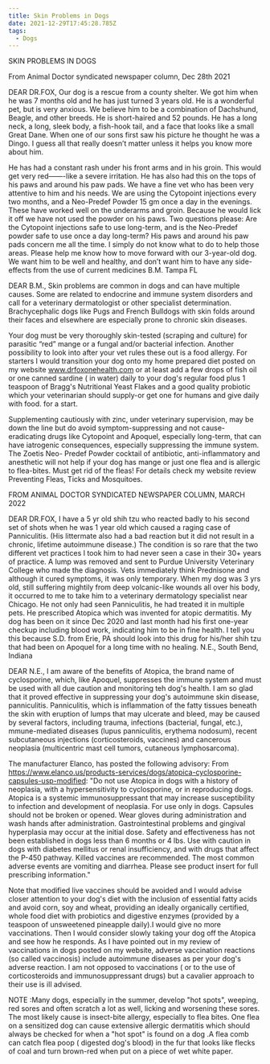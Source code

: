 ```yaml
---
title: Skin Problems in Dogs
date: 2021-12-29T17:45:28.785Z
tags:
  - Dogs
---
```

SKIN PROBLEMS IN DOGS


From Animal Doctor syndicated newspaper column, Dec 28th 2021

DEAR DR.FOX, Our dog is a rescue from a county shelter.  We got him when he was 7 months old and he has just turned 3 years old.  He is a wonderful pet, but is very anxious.  We believe him to be a combination of Dachshund, Beagle, and other breeds. He is short-haired and 52 pounds.  He has a long neck, a long, sleek body, a fish-hook tail, and a face that looks like a small Great Dane.  When one of our sons first saw his picture he thought he was a Dingo.  I guess all that really doesn’t matter unless it helps you know more about him. 

He has had a constant rash under his front arms and in his groin.  This would get very red——-like a severe irritation.  He has also had this on the tops of his paws and around his paw pads. 
We have a fine vet who has been very attentive to him and his needs.  We are using the Cytopoint injections every two months, and a Neo-Predef  Powder 15 gm once a day in the evenings.  These have worked well on the underarms and groin.  Because he would lick it off we have not used the powder on his paws. 
Two questions please:  Are the Cytopoint injections safe to use long-term, and is the Neo-Predef powder safe to use once a day long-term?
His paws and around his paw pads concern me all the time.  I simply do not know what to do to help those areas.  Please help me know how to move forward with our 3-year-old dog.  We want him to be well and healthy, and don’t want him to have any side-effects from the use of current medicines
B.M. Tampa FL


DEAR B.M., Skin problems are common in dogs and can have multiple causes. Some are related to endocrine and immune system disorders and call for a veterinary dermatologist or other specialist determination. Brachycephalic dogs like Pugs and French Bulldogs with skin folds around their faces and elsewhere are especially prone to chronic skin diseases.


Your dog must be very thoroughly skin-tested (scraping and culture) for parasitic “red” mange or a fungal and/or bacterial infection. Another possibility to look into after your vet rules these out is a food allergy. For starters I would transition your dog onto my home prepared diet posted on my website www.drfoxonehealth.com or at least add a few drops of fish oil or one canned sardine ( in water) daily to your dog's regular food plus 1 teaspoon of Bragg's Nutritional Yeast Flakes and a good quality probiotic which your veterinarian should supply-or get one for humans and give daily with food. for a start. 


Supplementing cautiously with zinc, under veterinary supervision, may be down the line but do avoid symptom-suppressing and not cause- eradicating drugs like Cytopoint and Apoquel, especially long-term, that can have iatrogenic consequences, especially suppressing the immune system. The Zoetis Neo- Predef Powder cocktail of antibiotic, anti-inflammatory and anesthetic will not help if your dog has mange or just one flea and is allergic to flea-bites. Must get rid of the fleas! For details check my website review Preventing Fleas, Ticks and Mosquitoes.


FROM ANIMAL DOCTOR SYNDICATED NEWSPAPER COLUMN, MARCH 2022

DEAR DR.FOX, I have a 5 yr old shih tzu who reacted badly to his second set of shots when he was 1 year old which caused a raging case of Panniculitis.  (His littermate also had a bad reaction but it did not result in a chronic, lifetime autoimmune disease.)  The condition is so rare that the two different vet practices I took him to had never seen a case in their 30+ years of practice.  A lump was removed and sent to Purdue University Veterinary College who made the diagnosis.  Vets immediately think Prednisone and although it cured symptoms, it was only temporary.  When my dog was 3 yrs old, still suffering mightily from deep volcanic-like wounds all over his body, it occurred to me to take him to a veterinary dermatology specialist near Chicago.  He not only had seen Panniculitis, he had treated it in multiple pets.  He prescribed Atopica which was invented for atopic dermatitis.  My dog has been on it since Dec 2020 and last month had his first one-year checkup including blood work, indicating him to be in fine health.  I tell you this because S.D. from Erie, PA should look into this drug for his/her shih tzu that had been on Apoquel for a long time with no healing.
 N.E., South Bend, Indiana


DEAR N.E., I am aware of the benefits of Atopica, the brand name of cyclosporine, which, like Apoquel, suppresses the immune system and must be used with all due caution and monitoring teh dog's health. I am so glad that it proved effective in suppressing your dog's autoimmune skin disease, panniculitis. Panniculitis, which is inflammation of the fatty tissues beneath the skin with eruption of lumps that may ulcerate and bleed, may be caused by several factors, including trauma, infections (bacterial, fungal, etc.), mmune-mediated diseases (lupus panniculitis, erythema nodosum), recent subcutaneous injections (corticosteroids, vaccines) and cancerous neoplasia (multicentric mast cell tumors, cutaneous lymphosarcoma).


The manufacturer Elanco, has posted the following advisory: From https://www.elanco.us/products-services/dogs/atopica-cyclosporine-capsules-usp-modified: "Do not use Atopica in dogs with a history of neoplasia, with a hypersensitivity to cyclosporine, or in reproducing dogs. Atopica is a systemic immunosuppressant that may increase susceptibility to infection and development of neoplasia. For use only in dogs. Capsules should not be broken or opened. Wear gloves during administration and wash hands after administration. Gastrointestinal problems and gingival hyperplasia may occur at the initial dose. Safety and effectiveness has not been established in dogs less than 6 months or 4 lbs. Use with caution in dogs with diabetes mellitus or renal insufficiency, and with drugs that affect the P-450 pathway. Killed vaccines are recommended. The most common adverse events are vomiting and diarrhea. Please see product insert for full prescribing information."


Note that modified live vaccines should be avoided and I would advise closer attention to your dog's diet with the inclusion of essential fatty acids and avoid corn, soy and wheat, providing an ideally organically certified, whole food diet with probiotics and digestive enzymes (provided by a teaspoon of unsweetened pineapple daily).I would give no more vaccinations. Then I would consider slowly taking your dog off the Atopica and see how he responds. As I have pointed out in my review of vaccinations in dogs posted on my website, adverse vaccination reactions (so called vaccinosis) include autoimmune diseases as per your dog's adverse reaction. I am not opposed to vaccinations ( or to the use of corticosteroids and immunosuppressant drugs) but a cavalier approach to their use is ill advised.

NOTE :Many dogs, especially in the summer, develop "hot spots", weeping, red sores and often scratch a lot as well, licking and worsening these sores. The most likely cause is insect-bite allergy, especially to flea bites. One flea on a sensitized dog can cause extensive allergic dermatitis which should always be checked for when  a "hot spot" is found on a dog .A flea comb can catch flea poop ( digested dog's blood) in the fur that looks like flecks of coal and turn brown-red when put on a piece of wet white paper.



